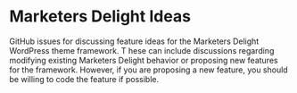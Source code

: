 # Marketers Delight Ideas

GitHub issues for discussing feature ideas for the Marketers Delight WordPress theme framework. T
hese can include discussions regarding modifying existing Marketers Delight behavior or proposing new features for the framework. 
However, if you are proposing a new feature, you should be willing to code the feature if possible.
